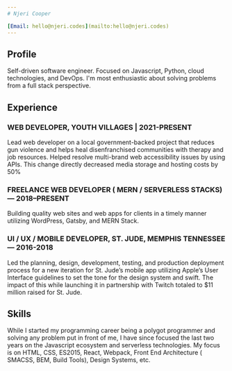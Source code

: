 ```yaml
---
# Njeri Cooper

[Email: hello@njeri.codes](mailto:hello@njeri.codes)
---
```


## Profile

Self-driven software engineer. Focused on Javascript, Python, cloud technologies, and DevOps. I'm most enthusiastic about solving problems from a full stack perspective.

## Experience

### WEB DEVELOPER, YOUTH VILLAGES | 2021-PRESENT

Lead web developer on a local government-backed project that reduces gun violence and helps heal disenfranchised communities with therapy and job resources. Helped resolve multi-brand web accessibility issues by using APIs. This change directly decreased media storage and hosting costs by 50%

### FREELANCE WEB DEVELOPER ( MERN / SERVERLESS STACKS) — 2018–PRESENT

Building quality web sites and web apps for clients in a timely manner utilizing WordPress,
Gatsby, and MERN Stack.

### UI / UX / MOBILE DEVELOPER, ST. JUDE, MEMPHIS TENNESSEE — 2016-2018

Led the planning, design, development, testing, and production deployment process for a
new iteration for St. Jude’s mobile app utilizing Apple’s User Interface guidelines to set the
tone for the design system and swift. The impact of this while launching it in partnership
with Twitch totaled to $11 million raised for St. Jude.

## Skills

While I started my programming career being a polygot programmer and solving any
problem put in front of me, I have since focused the last two years on the Javascript
ecosystem and serverless technologies. My focus is on HTML, CSS, ES2015, React,
Webpack, Front End Architecture ( SMACSS, BEM, Build Tools), Design Systems, etc.
